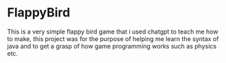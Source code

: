 # FlappyBird
This is a very simple flappy bird game that i used chatgpt to teach me how to make, this project was for the purpose of helping me learn the syntax of java and to get a grasp of how game programming works such as physics etc.
